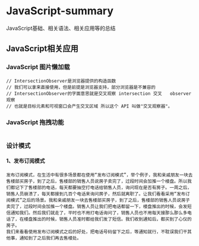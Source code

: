 # JavaScript-summary
JavaScript基础、相关语法、相关应用等的总结

## JavaScript相关应用

### JavaScript 图片懒加载
```
// IntersectionObserver是浏览器提供的构造函数
// 我们可以拿来直接使用，但是前提是浏览器支持，部分浏览器是不兼容的
// IntersectionObserver的字面意思就是交叉观察 intersection 交叉   observer 观察
// 也就是目标元素和可视窗口会产生交叉区域 所以这个 API 叫做"交叉观察器"。
```
### JavaScript 拖拽功能
```
```

### 设计模式
#### 1、发布订阅模式
```
发布订阅模式，在生活中有很多场景都在使用“发布订阅模式”，举个例子，我和亲戚朋友一块去售楼部买房子，到了之后，售楼部的销售人员说房子卖完了，过段时间会加推一个楼盘。所以我们都记下了售楼部的电话，每天都要抽空打电话给销售人员，询问现在是否有房子。一周之后，销售人员崩溃了，每天都接到几百个电话来询问房子，然后就离职了。让我们看看采用“发布订阅模式”之后的场景。我和亲戚朋友一块去售楼部买房子，到了之后，售楼部的销售人员说房子卖完了，过段时间会加推一个楼盘。销售人员让我们把电话都留一下，楼盘推出的时候，会发短信通知我们。然后我们就走了，平时也不用打电话询问了，销售人员也不用每天接那么那么多电话了，在楼盘推出的时候，销售人员准时都给我们发了短信。我们收到通知后，都买到了心仪的房子。
我们来看看使用发布订阅模式之后的好处，把电话号码留下之后，等通知就行，不耽误我们干其他事，通知到了之后我们再去售楼处。

```





